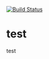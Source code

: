 [![Build Status](https://travis-ci.org/jackleadtech/test.svg?branch=master)](https://travis-ci.org/jackleadtech/test)
# test
test
